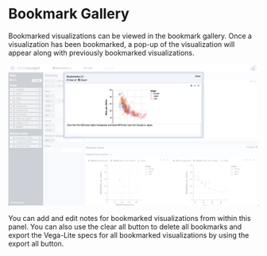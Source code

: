 # Bookmark Gallery

Bookmarked visualizations can be viewed in the bookmark gallery. Once a visualization has been bookmarked, a pop-up of the visualization will appear along with previously bookmarked visualizations.

![](.gitbook/assets/screen-shot-2018-05-21-at-7.56.59-pm.png)

You can add and edit notes for bookmarked visualizations from within this panel. You can also use the clear all button to delete all bookmarks and export the Vega-Lite specs for all bookmarked visualizations by using the export all button.

